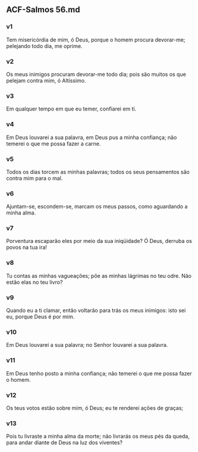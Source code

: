 ## ACF-Salmos 56.md
### v1
 Tem misericórdia de mim, ó Deus, porque o homem procura devorar-me; pelejando todo dia, me oprime.
### v2
 Os meus inimigos procuram devorar-me todo dia; pois são muitos os que pelejam contra mim, ó Altíssimo.
### v3
 Em qualquer tempo em que eu temer, confiarei em ti.
### v4
 Em Deus louvarei a sua palavra, em Deus pus a minha confiança; não temerei o que me possa fazer a carne.
### v5
 Todos os dias torcem as minhas palavras; todos os seus pensamentos são contra mim para o mal.
### v6
 Ajuntam-se, escondem-se, marcam os meus passos, como aguardando a minha alma.
### v7
 Porventura escaparão eles por meio da sua iniqüidade? Ó Deus, derruba os povos na tua ira!
### v8
 Tu contas as minhas vagueações; põe as minhas lágrimas no teu odre. Não estão elas no teu livro?
### v9
 Quando eu a ti clamar, então voltarão para trás os meus inimigos: isto sei eu, porque Deus é por mim.
### v10
 Em Deus louvarei a sua palavra; no Senhor louvarei a sua palavra.
### v11
 Em Deus tenho posto a minha confiança; não temerei o que me possa fazer o homem.
### v12
 Os teus votos estão sobre mim, ó Deus; eu te renderei ações de graças;
### v13
 Pois tu livraste a minha alma da morte; não livrarás os meus pés da queda, para andar diante de Deus na luz dos viventes?
